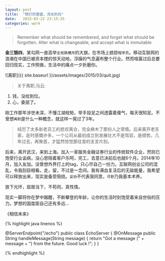 ```yaml
---
layout: post
title:  "铁打的营盘，流水的兵"
date:   2015-03-22 23:15:35
categories: work
---
```

> Remember what should be remembered, and forget what should be forgotten. Alter what is changeable, and accept what is immutable

**金三银四**，某勾网一直高举`全民跳槽月`的大旗，在市场上掳掠`程序员`。移动互联网的浪潮在中国已被资本搅的惊天动地，浮躁的气息遍布整个行业。然而喧嚣过后总要回归现实，工作照做，生活中的痛点一夕折磨你。

![离职]({{ site.baseurl }}/assets/images/2015/03/quit.jpg)

>关于离职,马云:

1. 钱，没给到位。
2. 心，委屈了。

刚工作那年涉世未深，不懂江湖规矩，举手投足之间透露着傻气，每天很知足。不曾想`离职`是什么一种概念，就这样一晃过了3年。

> 经历了太多新老员工的悲欢离合，完全麻木了那份人之常情。后来离开老东家，走时感慨许多，一个公司从最初成立到发展壮大不是驾驭，是顺势。几年过去，再聚首，才猛然惊觉那往昔的支言片刻。

后来，离开武汉，来到上海。加入一家服务金融证券行业的传统软件企业，然则已饱受行业诟病，没心思陪着客户乐呵，完工，去意已决前后也就6个月。2014年10月，加入友加。没曾想外界打上的tag，只心尽自己一份力。互联网创业公司的混乱，令我刮目相看。走，留，不过是一念间。我有满血复活后的无敌能量，我希望可以释放出来，现实是备受阻挠。`妥协`不代表我同意，`尽职`乃我基本术养。

放下光环，屈居当下，不苟同，真性情。

现实一脚将你在梦中踹醒，不断攀登的年龄，让你的生活时刻饱受着来自世俗的压力。梦想的国度距自己还有多远...

《相信未来》

{% highlight java linenos %}

@ServerEndpoint("/echo")
public class EchoServer {
	@OnMessage
	public String handleMessage(String message) {
		return "Got a message (" + message + ") from the future. Good luck !";
	}
}

{% endhighlight %}

